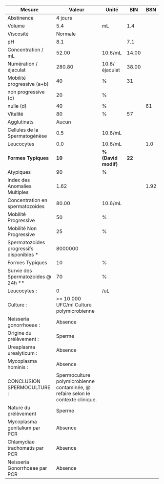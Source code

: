 |                 Mesure                 |                                     Valeur                                    |       Unité       |  BIN | BSN|
|----------------------------------------|-------------------------------------------------------------------------------|-------------------|------|----|
|               Abstinence               |                                    4 jours                                    |                   |      |    |
|                 Volume                 |                                      5.4                                      |         mL        |  1.4 |    |
|                Viscosité               |                                    Normale                                    |                   |      |    |
|                   pH                   |                                      8.1                                      |                   |  7.1 |    |
|           Concentration / mL           |                                     52.00                                     |      10.6/mL      | 14.00|    |
|          Numération / éjaculat         |                                     280.80                                    |   10.6/éjaculat   | 38.00|    |
|       Mobilité progressive (a+b)       |                                       40                                      |         %         |  31  |    |
|           non progressive (c)          |                                       20                                      |         %         |      |    |
|                nulle (d)               |                                       40                                      |         %         |      | 61 |
|                Vitalité                |                                       80                                      |         %         |  57  |    |
|               Agglutinats              |                                     Aucun                                     |                   |      |    |
|      Cellules de la Spermatogénèse     |                                      0.5                                      |      10.6/mL      |      |    |
|               Leucocytes               |                                      0.0                                      |      10.6/mL      |      | 1.0|
|           **Formes Typiques**          |                                     **10**                                    |**% (David modif)**|**22**|    |
|                Atypiques               |                                       90                                      |         %         |      |    |
|      Index des Anomalies Multiples     |                                      1.62                                     |                   |      |1.92|
|     Concentration en spermatozoides    |                                     80.00                                     |      10.6/mL      |      |    |
|          Mobilité Progressive          |                                       50                                      |         %         |      |    |
|        Mobilité Non Progressive        |                                       25                                      |         %         |      |    |
|Spermatozoides progressifs disponibles *|                                    8000000                                    |                   |      |    |
|             Formes Typiques            |                                       10                                      |         %         |      |    |
|   Survie des Spermatozoides @ 24h **   |                                       70                                      |         %         |      |    |
|              Leucocytes :              |                                       0                                       |        /uL        |      |    |
|                Culture :               |                    >= 10 000 UFC/ml Culture polymicrobienne                   |                   |      |    |
|         Neisseria gonorrhoeae :        |                                    Absence                                    |                   |      |    |
|        Origine du prélèvement :        |                                     Sperme                                    |                   |      |    |
|        Ureaplasma urealyticum :        |                                    Absence                                    |                   |      |    |
|          Mycoplasma hominis :          |                                    Absence                                    |                   |      |    |
|       CONCLUSION SPERMOCULTURE :       |Spermoculture polymicrobienne contaminée, @ refaire selon le contexte clinique.|                   |      |    |
|          Nature du prélèvement         |                                     Sperme                                    |                   |      |    |
|      Mycoplasma genitalium par PCR     |                                    Absence                                    |                   |      |    |
|     Chlamydiae trachomatis par PCR     |                                    Absence                                    |                   |      |    |
|      Neisseria Gonorrhoeae par PCR     |                                    Absence                                    |                   |      |    |